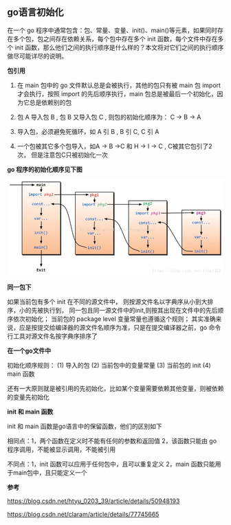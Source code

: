## go语言初始化

在一个 go 程序中通常包含：包、常量、变量、init()、main()等元素，如果同时存在多个包，包之间存在依赖关系，每个包中存在多个 init 函数，每个文件中存在多个 init 函数，那么他们之间的执行顺序是什么样的？本文将对它们之间的执行顺序做尽可能详尽的说明。

**包引用**

1. 在 main 包中的 go 文件默认总是会被执行，其他的包只有被 main 包 import 才会执行，按照 import 的先后顺序执行，main 包总是被最后一个初始化，因为它总是依赖别的包

2. 包 A 导入包 B , 包 B 又导入包 C , 则包的初始化顺序为： C -> B -> A

3. 导入包，必须避免死循环，如 A 引 B , B 引 C, C 引 A

4. 一个包被其它多个包导入，如A -> B ->C 和 H -> I -> C , C被其它包引了2次， 但是注意包C只被初始化一次

**go 程序的初始化顺序见下图**

![image-20210224143401133](go语言初始化.assets/image-20210224143401133.png)

**同一包下**

如果当前包有多个 init 在不同的源文件中， 则按源文件名以字典序从小到大排序，小的先被执行到， 同一包且同一源文件中的init,则按其出现在文件中的先后顺序依次初始化； 当前包的 package level 变量常量也遵循这个规则； 其实准确来说，应是按提交给编译器的源文件名顺序为准，只是在提交编译器之前，go 命令行工具对源文件名按字典序排序了

**在一个go文件中**

初始化顺序规则： (1) 导入的包 (2) 当前包中的变量常量 (3) 当前包的 init (4) main 函数

还有一大原则就是被引用的先初始化，比如某个变量需要依赖其他变量，则被依赖的变量先初始化

**init 和 main 函数**

init 和 main 函数是go语言中的保留函数，他们的区别如下

相同点：1，两个函数在定义时不能有任何的参数和返回值  2，该函数只能由 go 程序调用，不能被显示调用，不能被引用

不同点：1，init 函数可以应用于任何包中，且可以重复定义  2，main 函数只能用于main包中，且只能定义一个

**参考**

https://blog.csdn.net/htyu_0203_39/article/details/50948193

https://blog.csdn.net/claram/article/details/77745665